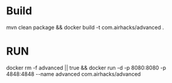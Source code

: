 # Build
mvn clean package && docker build -t com.airhacks/advanced .

# RUN

docker rm -f advanced || true && docker run -d -p 8080:8080 -p 4848:4848 --name advanced com.airhacks/advanced 